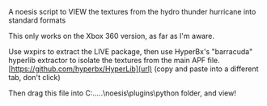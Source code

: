 A noesis script to VIEW the textures from the hydro thunder hurricane into standard formats

This only works on the Xbox 360 version, as far as I'm aware.

Use wxpirs to extract the LIVE package, then use HyperBx's "barracuda" hyperlib extractor to isolate the textures from the main APF file.
[https://github.com/hyperbx/HyperLib](url) (copy and paste into a different tab, don't click)

Then drag this file into C:.....\noesis\plugins\python folder, and view!

